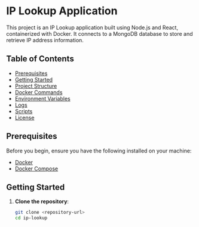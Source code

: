 # IP Lookup Application

This project is an IP Lookup application built using Node.js and React, containerized with Docker. It connects to a MongoDB database to store and retrieve IP address information.

## Table of Contents
- [Prerequisites](#prerequisites)
- [Getting Started](#getting-started)
- [Project Structure](#project-structure)
- [Docker Commands](#docker-commands)
- [Environment Variables](#environment-variables)
- [Logs](#logs)
- [Scripts](#scripts)
- [License](#license)

## Prerequisites

Before you begin, ensure you have the following installed on your machine:
- [Docker](https://www.docker.com/get-started)
- [Docker Compose](https://docs.docker.com/compose/)

## Getting Started

1. **Clone the repository**:
   ```bash
   git clone <repository-url>
   cd ip-lookup
